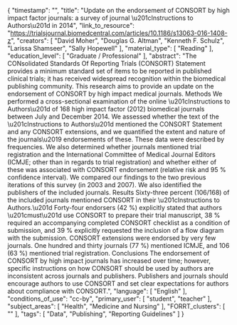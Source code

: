 {
    "timestamp": "",
    "title": "Update on the endorsement of CONSORT by high impact factor journals: a survey of journal \u201cInstructions to Authors\u201d in 2014",
    "link_to_resource": "https://trialsjournal.biomedcentral.com/articles/10.1186/s13063-016-1408-z",
    "creators": [
        "David Moher",
        "Douglas G. Altman",
        "Kenneth F. Schulz",
        "Larissa Shamseer",
        "Sally Hopewell"
    ],
    "material_type": [
        "Reading"
    ],
    "education_level": [
        "Graduate / Professional"
    ],
    "abstract": "The CONsolidated Standards Of Reporting Trials (CONSORT) Statement provides a minimum standard set of items to be reported in published clinical trials; it has received widespread recognition within the biomedical publishing community. This research aims to provide an update on the endorsement of CONSORT by high impact medical journals. Methods We performed a cross-sectional examination of the online \u201cInstructions to Authors\u201d of 168 high impact factor (2012) biomedical journals between July and December 2014. We assessed whether the text of the \u201cInstructions to Authors\u201d mentioned the CONSORT Statement and any CONSORT extensions, and we quantified the extent and nature of the journals\u2019 endorsements of these. These data were described by frequencies. We also determined whether journals mentioned trial registration and the International Committee of Medical Journal Editors (ICMJE; other than in regards to trial registration) and whether either of these was associated with CONSORT endorsement (relative risk and 95 % confidence interval). We compared our findings to the two previous iterations of this survey (in 2003 and 2007). We also identified the publishers of the included journals. Results Sixty-three percent (106/168) of the included journals mentioned CONSORT in their \u201cInstructions to Authors.\u201d Forty-four endorsers (42 %) explicitly stated that authors \u201cmust\u201d use CONSORT to prepare their trial manuscript, 38 % required an accompanying completed CONSORT checklist as a condition of submission, and 39 % explicitly requested the inclusion of a flow diagram with the submission. CONSORT extensions were endorsed by very few journals. One hundred and thirty journals (77 %) mentioned ICMJE, and 106 (63 %) mentioned trial registration. Conclusions The endorsement of CONSORT by high impact journals has increased over time; however, specific instructions on how CONSORT should be used by authors are inconsistent across journals and publishers. Publishers and journals should encourage authors to use CONSORT and set clear expectations for authors about compliance with CONSORT.",
    "language": [
        "English"
    ],
    "conditions_of_use": "cc-by",
    "primary_user": [
        "student",
        "teacher"
    ],
    "subject_areas": [
        "Health",
        "Medicine and Nursing"
    ],
    "FORRT_clusters": [
        ""
    ],
    "tags": [
        "Data",
        "Publishing",
        "Reporting Guidelines"
    ]
}